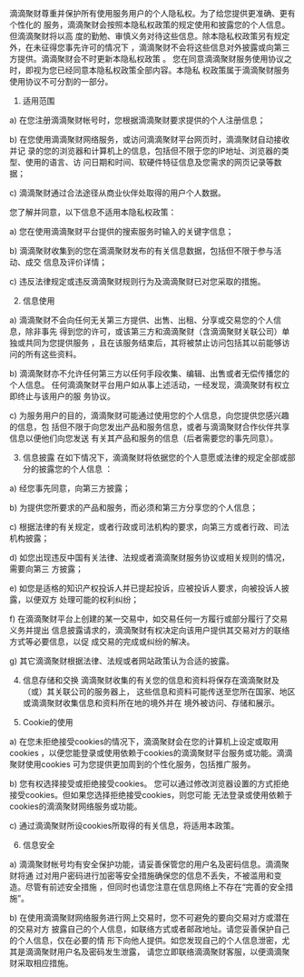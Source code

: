 滴滴聚财尊重并保护所有使用服务用户的个人隐私权。为了给您提供更准确、更有个性化的 服务，滴滴聚财会按照本隐私权政策的规定使用和披露您的个人信息。但滴滴聚财将以高 度的勤勉、审慎义务对待这些信息。除本隐私权政策另有规定外，在未征得您事先许可的情况下 ，滴滴聚财不会将这些信息对外披露或向第三方提供。滴滴聚财会不时更新本隐私权政策 。 您在同意滴滴聚财服务使用协议之时，即视为您已经同意本隐私权政策全部内容。本隐私 权政策属于滴滴聚财服务使用协议不可分割的一部分。

 

1. 适用范围

a) 在您注册滴滴聚财帐号时，您根据滴滴聚财要求提供的个人注册信息；

b) 在您使用滴滴聚财网络服务，或访问滴滴聚财平台网页时，滴滴聚财自动接收并记 录的您的浏览器和计算机上的信息，包括但不限于您的IP地址、浏览器的类型、使用的语言、访 问日期和时间、软硬件特征信息及您需求的网页记录等数据；

c) 滴滴聚财通过合法途径从商业伙伴处取得的用户个人数据。

您了解并同意，以下信息不适用本隐私权政策：

 a) 您在使用滴滴聚财平台提供的搜索服务时输入的关键字信息；

b) 滴滴聚财收集到的您在滴滴聚财发布的有关信息数据，包括但不限于参与活动、成交 信息及评价详情；

 c) 违反法律规定或违反滴滴聚财规则行为及滴滴聚财已对您采取的措施。

2. 信息使用

 a) 滴滴聚财不会向任何无关第三方提供、出售、出租、分享或交易您的个人信息，除非事先 得到您的许可，或该第三方和滴滴聚财（含滴滴聚财关联公司）单独或共同为您提供服务 ，且在该服务结束后，其将被禁止访问包括其以前能够访问的所有这些资料。

b) 滴滴聚财亦不允许任何第三方以任何手段收集、编辑、出售或者无偿传播您的个人信息。 任何滴滴聚财平台用户如从事上述活动，一经发现，滴滴聚财有权立即终止与该用户的服 务协议。

c) 为服务用户的目的，滴滴聚财可能通过使用您的个人信息，向您提供您感兴趣的信息，包 括但不限于向您发出产品和服务信息，或者与滴滴聚财合作伙伴共享信息以便他们向您发送 有关其产品和服务的信息（后者需要您的事先同意）。

3. 信息披露 在如下情况下，滴滴聚财将依据您的个人意愿或法律的规定全部或部分的披露您的个人信息 ：

a) 经您事先同意，向第三方披露；

 b) 为提供您所要求的产品和服务，而必须和第三方分享您的个人信息；

c) 根据法律的有关规定，或者行政或司法机构的要求，向第三方或者行政、司法机构披露；

d) 如您出现违反中国有关法律、法规或者滴滴聚财服务协议或相关规则的情况，需要向第三 方披露；

 e) 如您是适格的知识产权投诉人并已提起投诉，应被投诉人要求，向被投诉人披露，以便双方 处理可能的权利纠纷；

f) 在滴滴聚财平台上创建的某一交易中，如交易任何一方履行或部分履行了交易义务并提出 信息披露请求的，滴滴聚财有权决定向该用户提供其交易对方的联络方式等必要信息，以促 成交易的完成或纠纷的解决。

g) 其它滴滴聚财根据法律、法规或者网站政策认为合适的披露。

4. 信息存储和交换 滴滴聚财收集的有关您的信息和资料将保存在滴滴聚财及（或）其关联公司的服务器上， 这些信息和资料可能传送至您所在国家、地区或滴滴聚财收集信息和资料所在地的境外并在 境外被访问、存储和展示。

5. Cookie的使用

a) 在您未拒绝接受cookies的情况下，滴滴聚财会在您的计算机上设定或取用cookies ，以便您能登录或使用依赖于cookies的滴滴聚财平台服务或功能。滴滴聚财使用cookies 可为您提供更加周到的个性化服务，包括推广服务。

b) 您有权选择接受或拒绝接受cookies。 您可以通过修改浏览器设置的方式拒绝接受cookies。但如果您选择拒绝接受cookies，则您可能 无法登录或使用依赖于cookies的滴滴聚财网络服务或功能。

c) 通过滴滴聚财所设cookies所取得的有关信息，将适用本政策。

6. 信息安全

a) 滴滴聚财帐号均有安全保护功能，请妥善保管您的用户名及密码信息。滴滴聚财将通 过对用户密码进行加密等安全措施确保您的信息不丢失，不被滥用和变造。尽管有前述安全措施 ，但同时也请您注意在信息网络上不存在“完善的安全措施”。

b) 在使用滴滴聚财网络服务进行网上交易时，您不可避免的要向交易对方或潜在的交易对方 披露自己的个人信息，如联络方式或者邮政地址。请您妥善保护自己的个人信息，仅在必要的情 形下向他人提供。如您发现自己的个人信息泄密，尤其是滴滴聚财用户名及密码发生泄露， 请您立即联络滴滴聚财客服，以便滴滴聚财采取相应措施。
